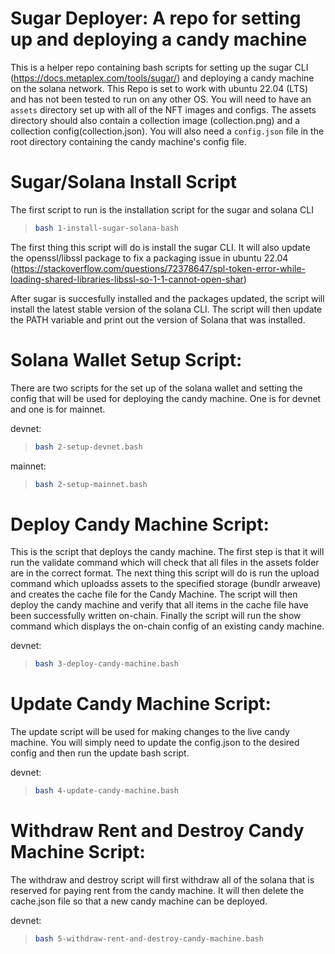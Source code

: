 # Sugar Deployer: A repo for setting up and deploying a candy machine

This is a helper repo containing bash scripts for setting up the sugar CLI (https://docs.metaplex.com/tools/sugar/) and deploying a candy machine on the solana network. This Repo is set to work with ubuntu 22.04 (LTS) and has not been tested to run on any other OS. You will need to have an `assets` directory set up with all of the NFT images and configs. The assets directory should also contain a collection image (collection.png) and a collection config(collection.json). You will also need a `config.json` file in the root directory containing the candy machine's config file.

# Sugar/Solana Install Script
The first script to run is the installation script for the sugar and solana CLI

> ```bash
> bash 1-install-sugar-solana-bash
> ```

The first thing this script will do is install the sugar CLI. It will also update the openssl/libssl package to fix a packaging issue in ubuntu 22.04 (https://stackoverflow.com/questions/72378647/spl-token-error-while-loading-shared-libraries-libssl-so-1-1-cannot-open-shar)

After sugar is succesfully installed and the packages updated, the script will install the latest stable version of the solana CLI. The script will then update the PATH variable and print out the version of Solana that was installed.

# Solana Wallet Setup Script:

There are two scripts for the set up of the solana wallet and setting the config that will be used for deploying the candy machine. One is for devnet and one is for mainnet.

devnet:
> ```bash
> bash 2-setup-devnet.bash
> ```

mainnet:
> ```bash
> bash 2-setup-mainnet.bash
> ```

# Deploy Candy Machine Script:

This is the script that deploys the candy machine. The first step is that it will run the validate command which will check that all files in the assets folder are in the correct format. The next thing this script will do is run the upload command which uploadss assets to the specified storage (bundlr arweave) and creates the cache file for the Candy Machine. The script will then deploy the candy machine and verify that all items in the cache file have been successfully written on-chain. Finally the script will run the show command which displays the on-chain config of an existing candy machine.

devnet:
> ```bash
> bash 3-deploy-candy-machine.bash
> ```

# Update Candy Machine Script:

The update script will be used for making changes to the live candy machine. You will simply need to update the config.json to the desired config and then run the update bash script.

devnet:
> ```bash
> bash 4-update-candy-machine.bash

# Withdraw Rent and Destroy Candy Machine Script:

The withdraw and destroy script will first withdraw all of the solana that is reserved for paying rent from the candy machine. It will then delete the cache.json file so that a new candy machine can be deployed.

devnet:
> ```bash
> bash 5-withdraw-rent-and-destroy-candy-machine.bash
